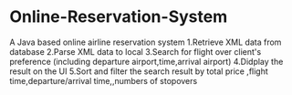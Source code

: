 # Online-Reservation-System
A Java based online airline reservation system
1.Retrieve XML data from database
2.Parse XML data to local
3.Search for flight over client's preference (including departure airport,time,arrival airport)
4.Didplay the result on the UI
5.Sort and filter the search result by total price ,flight time,departure/arrival time,,numbers of stopovers
